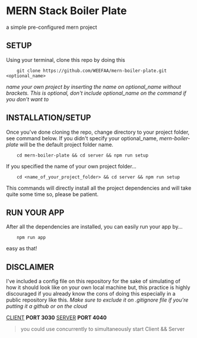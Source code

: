 # MERN Stack Boiler Plate

a simple pre-configured mern project

## SETUP
Using your terminal, clone this repo by doing this
```
	git clone https://github.com/WEEFAA/mern-boiler-plate.git <optional_name>
```

_name your own project by inserting the name on optional_name without brackets._
_This is optional, don't include optional_name on the command if you don't want to_

## INSTALLATION/SETUP

Once you've done cloning the repo, change directory to your project folder, see command below. If you didn't specify your optional_name, _mern-boiler-plate_ will be the default project folder name.

```
	cd mern-boiler-plate && cd server && npm run setup
```

If you specified the name of your own project folder...

```
	cd <name_of_your_project_folder> && cd server && npm run setup
```

This commands will directly install all the project dependencies and will take quite some time so, please be patient.

## RUN YOUR APP 
After all the dependencies are installed, you can easily run your app by...

```
	npm run app
```

easy as that!


## DISCLAIMER
I've included a config file on this repository for the sake of simulating of how it should look like on your own local machine but, this practice is highly discouraged if you already know the cons of doing this especially in a public repository like this. *Make sure to exclude it on .gitignore file if you're putting it a github or on the cloud*


[CLIENT](http://localhost:3030) **PORT 3030**
[SERVER](http://localhost:4040) **PORT 4040**

>you could use concurrently to simultaneously start Client && Server
